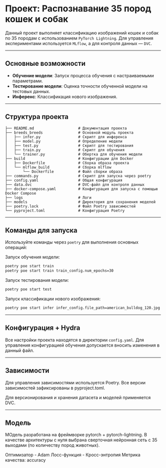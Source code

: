 # Проект: Распознавание 35 пород кошек и собак

Данный проект выполняет классификацию изображений кошек и собак по 35 породам с использованием `PyTorch Lightning`. Для управления экспериментами используется `MLflow`, а для контроля данных — `DVC`.

---
## Основные возможности
- **Обучение модели**: Запуск процесса обучения с настраиваемыми параметрами.
- **Тестирование модели**: Оценка точности обученной модели на тестовых данных.
- **Инференс**: Классификация нового изображения.

---
## Структура проекта

```plaintext
├── README.md                    # Документация проекта
├── breeds_breeds                # Основной модуль проекта
│   ├── infer.py                 # Скрипт для инференса
│   ├── model.py                 # Определение модели
│   ├── test.py                  # Скрипт для тестирования
│   ├── train.py                 # Скрипт для обучения
│   └── trainer.py               # Обертка для обучения модели
├── build                        # Конфигурации для Docker
│   ├── Dockerfile               # Сборка образа проекта
│   └── mlflow_build             # Сборка mlflow
│       └── Dockerfile           # Файл сборки образа
├── commands.py                  # Скрипт для запуска через poetry
├── config.yaml                  # Общая конфигурация
├── data.dvc                     # DVC-файл для контроля данных
├── docker-compose.yaml          # Конфигурация для запуска с помощью Docker Compose
├── logs                         # Логи
├── models                       # Директория для сохранения моделей
├── poetry.lock                  # Файл Poetry зависимостей
└── pyproject.toml               # Конфигурация Poetry
```

---
## Команды для запуска

Используйте команды через `poetry` для выполнения основных операций:

Запуск обучения модели:
```bash
poetry poe start train
poetry poe start train train_config.num_epochs=30
```

Запуск тестирования модели:
```bash
poetry poe start test
```

Запуск классификации нового изображения:
```bash
poetry poe start infer infer_config.file_path=american_bulldog_120.jpg
```

---
## Конфигурация + Hydra
Все настройки проекта находятся в директории `config.yaml`. Для управления конфигурацией обучения допускается вносить изменения в данный файл.

---
## Зависимости
Для управления зависимостями используется Poetry. Все версии зависимостей зафиксированы в pyproject.toml.

Для версионирования и хранения датасета и моделей применяется DVC.

---
## Модель

МОдель разработана на фреймворке pytorch + pytorch-lightning. В качестве архитектуры с нуля выбрана сверточная нейронная сеть с 35 выходами (по количеству пород животных).

Оптимизатор - Adam
Лосс-функция - Кросс-энтропия
Метрика качества: accuracy
